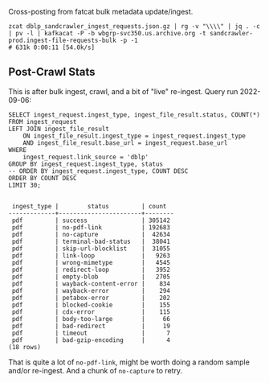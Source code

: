 
Cross-posting from fatcat bulk metadata update/ingest.

    zcat dblp_sandcrawler_ingest_requests.json.gz | rg -v "\\\\" | jq . -c | pv -l | kafkacat -P -b wbgrp-svc350.us.archive.org -t sandcrawler-prod.ingest-file-requests-bulk -p -1
    # 631k 0:00:11 [54.0k/s]


## Post-Crawl Stats

This is after bulk ingest, crawl, and a bit of "live" re-ingest. Query run
2022-09-06:


    SELECT ingest_request.ingest_type, ingest_file_result.status, COUNT(*)
    FROM ingest_request
    LEFT JOIN ingest_file_result
        ON ingest_file_result.ingest_type = ingest_request.ingest_type
        AND ingest_file_result.base_url = ingest_request.base_url
    WHERE 
        ingest_request.link_source = 'dblp'
    GROUP BY ingest_request.ingest_type, status
    -- ORDER BY ingest_request.ingest_type, COUNT DESC
    ORDER BY COUNT DESC
    LIMIT 30;


     ingest_type |        status         | count  
    -------------+-----------------------+--------
     pdf         | success               | 305142
     pdf         | no-pdf-link           | 192683
     pdf         | no-capture            |  42634
     pdf         | terminal-bad-status   |  38041
     pdf         | skip-url-blocklist    |  31055
     pdf         | link-loop             |   9263
     pdf         | wrong-mimetype        |   4545
     pdf         | redirect-loop         |   3952
     pdf         | empty-blob            |   2705
     pdf         | wayback-content-error |    834
     pdf         | wayback-error         |    294
     pdf         | petabox-error         |    202
     pdf         | blocked-cookie        |    155
     pdf         | cdx-error             |    115
     pdf         | body-too-large        |     66
     pdf         | bad-redirect          |     19
     pdf         | timeout               |      7
     pdf         | bad-gzip-encoding     |      4
    (18 rows)

That is quite a lot of `no-pdf-link`, might be worth doing a random sample
and/or re-ingest. And a chunk of `no-capture` to retry.
